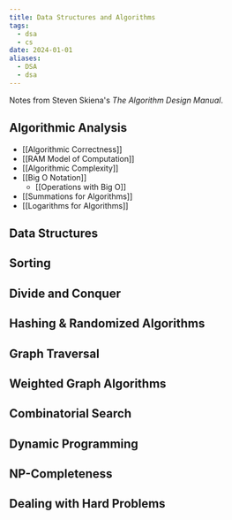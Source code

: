 ```yaml
---
title: Data Structures and Algorithms
tags:
  - dsa
  - cs
date: 2024-01-01
aliases:
  - DSA
  - dsa
---
```

Notes from Steven Skiena's *The Algorithm Design Manual*.
## Algorithmic Analysis
- [[Algorithmic Correctness]]
- [[RAM Model of Computation]]
- [[Algorithmic Complexity]]
- [[Big O Notation]]
	- [[Operations with Big O]]
- [[Summations for Algorithms]]
- [[Logarithms for Algorithms]]

## Data Structures

## Sorting

## Divide and Conquer

## Hashing & Randomized Algorithms

## Graph Traversal

## Weighted Graph Algorithms

## Combinatorial Search

## Dynamic Programming

## NP-Completeness

## Dealing with Hard Problems